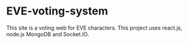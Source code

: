 # EVE-voting-system
This site is a voting web for EVE characters. This project uses react.js, node.js MongoDB and Socket.IO.
